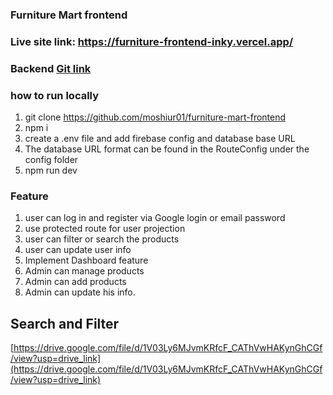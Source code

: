 ### Furniture Mart frontend

### Live site link: https://furniture-frontend-inky.vercel.app/

### Backend [Git link](https://github.com/moshiur01/furniture-backend)

### how to run locally

1.  git clone https://github.com/moshiur01/furniture-mart-frontend
2.  npm i
3.  create a .env file and add firebase config and database base URL
4.  The database URL format can be found in the RouteConfig under the config folder
5.  npm run dev

### Feature

1. user can log in and register via Google login or email password
2. use protected route for user projection
3. user can filter or search the products
4. user can update user info
5. Implement Dashboard feature
6. Admin can manage products
7. Admin can add products
8. Admin can update his info.

## Search and Filter

[https://drive.google.com/file/d/1V03Ly6MJvmKRfcF_CAThVwHAKynGhCGf/view?usp=drive_link](https://drive.google.com/file/d/1V03Ly6MJvmKRfcF_CAThVwHAKynGhCGf/view?usp=drive_link)

